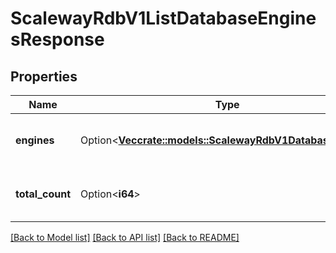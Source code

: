 # ScalewayRdbV1ListDatabaseEnginesResponse

## Properties

Name | Type | Description | Notes
------------ | ------------- | ------------- | -------------
**engines** | Option<[**Vec<crate::models::ScalewayRdbV1DatabaseEngine>**](scaleway.rdb.v1.DatabaseEngine.md)> | List of the available database engines | [optional]
**total_count** | Option<**i64**> | Total count of database engines available | [optional]

[[Back to Model list]](../README.md#documentation-for-models) [[Back to API list]](../README.md#documentation-for-api-endpoints) [[Back to README]](../README.md)


